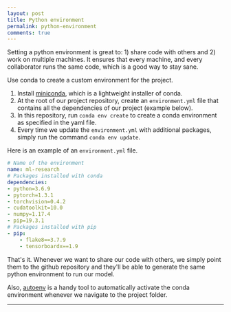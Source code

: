 ```yaml
---
layout: post
title: Python environment
permalink: python-environment
comments: true
---
```


Setting a python environment is great to: 1) share code with others and 2) work on multiple machines. It ensures 
that every machine, and every collaborator runs the same code, which is a good way to stay sane.

Use conda to create a custom environment for the project. 

1. Install [miniconda](https://docs.conda.io/en/latest/miniconda.html), which is a lightweight installer of conda.
2. At the root of our project repository, create an `environment.yml` file that contains all the dependencies of our
project (example below).
3. In this repository, run `conda env create` to create a conda environment as specified in the yaml file.
4. Every time we update the `environment.yml` with additional packages, simply run the command `conda env update`.


Here is an example of an `environment.yml` file.
```yaml
# Name of the environment
name: ml-research
# Packages installed with conda
dependencies:
- python=3.6.9
- pytorch=1.3.1
- torchvision=0.4.2
- cudatoolkit=10.0
- numpy=1.17.4
- pip=19.3.1
# Packages installed with pip
- pip:
    - flake8==3.7.9
    - tensorboardx==1.9
```

That's it. Whenever we want to share our code with others, we simply point them to the github repository and 
they'll be able to generate the same python environment to run our model.

Also, [autoenv](https://github.com/inishchith/autoenv) is a handy tool to automatically activate the conda environment
whenever we navigate to the project folder.

-----
